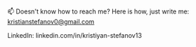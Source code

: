 📫 Doesn't know how to reach me? Here is how, just write me: kristianstefanov0@gmail.com

LinkedIn: linkedin.com/in/kristiyan-stefanov13
